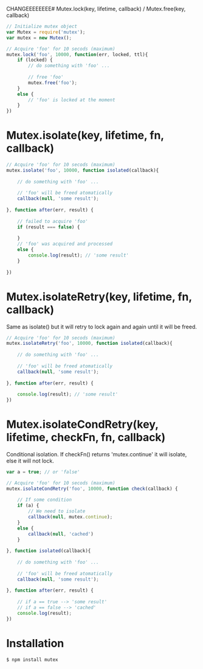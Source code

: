 CHANGEEEEEEEE# Mutex.lock(key, lifetime, callback) / Mutex.free(key, callback)
    
```javascript
// Initialize mutex object
var Mutex = require('mutex');
var mutex = new Mutex();

// Acquire 'foo' for 10 secods (maximum)
mutex.lock('foo', 10000, function(err, locked, ttl){
    if (locked) {
        // do something with 'foo' ...
        
        // free 'foo'
        mutex.free('foo');
    }
    else {
        // 'foo' is locked at the moment
    }
})
```

# Mutex.isolate(key, lifetime, fn, callback)

```javascript
// Acquire 'foo' for 10 secods (maximum)
mutex.isolate('foo', 10000, function isolated(callback){
    
    // do something with 'foo' ...
    
    // 'foo' will be freed atomatically
    callback(null, 'some result');
    
}, function after(err, result) {
    
    // failed to acquire 'foo'
    if (result === false) {
        
    }
    // 'foo' was acquired and processed
    else {
        console.log(result); // 'some result'
    }
    
})
```
    
# Mutex.isolateRetry(key, lifetime, fn, callback)
Same as isolate() but it will retry to lock again and again until it will be freed.

```javascript
// Acquire 'foo' for 10 secods (maximum)
mutex.isolateRetry('foo', 10000, function isolated(callback){
    
    // do something with 'foo' ...
    
    // 'foo' will be freed atomatically
    callback(null, 'some result');
    
}, function after(err, result) {
    
    console.log(result); // 'some result'
})
```    
    
# Mutex.isolateCondRetry(key, lifetime, checkFn, fn, callback)
Conditional isolation. If checkFn() returns 'mutex.continue' it will isolate, else it will not lock.

```javascript
var a = true; // or 'false'

// Acquire 'foo' for 10 secods (maximum)
mutex.isolateCondRetry('foo', 10000, function check(callback) {
    
    // If some condition
    if (a) {
        // We need to isolate
        callback(null, mutex.continue);
    }
    else {
        callback(null, 'cached')
    }
    
}, function isolated(callback){
    
    // do something with 'foo' ...
    
    // 'foo' will be freed atomatically
    callback(null, 'some result');
    
}, function after(err, result) {
    
    // if a == true --> 'some result'
    // if a == false --> 'cached'
    console.log(result); 
})
```

# Installation

```bash
$ npm install mutex
```
